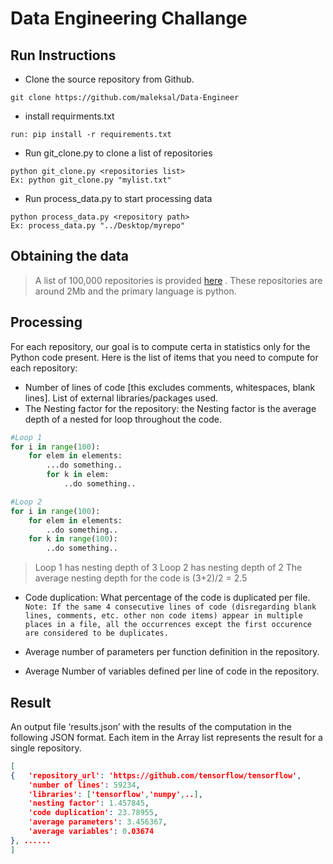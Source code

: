 # Data Engineering Challange

## Run Instructions
* Clone the source repository from Github.
```git
git clone https://github.com/maleksal/Data-Engineer
```
* install requirments.txt
```
run: pip install -r requirements.txt
```

* Run git_clone.py to clone a list of repositories
```sys
python git_clone.py <repositories list>
Ex: python git_clone.py "mylist.txt"
```
* Run process_data.py to start processing data
```sys
python process_data.py <repository path>
Ex: process_data.py "../Desktop/myrepo"
```

## Obtaining the data
> A list of 100,000 repositories is provided [here](https://raw.githubusercontent.com/monikturing/turing-data-challenge/master/url_list.csv) . These repositories are around 2Mb and the primary language is python.

## Processing

For each repository, our goal is to compute certa
in statistics only for the Python code present. Here is the list of items that you need to compute for each repository:
* Number of lines of code [this excludes comments, whitespaces, blank lines].
  List of external libraries/packages used.
* The Nesting factor for the repository: the Nesting factor is the average depth of a nested for loop throughout the code.

```python
#Loop 1
for i in range(100):
	for elem in elements:
		...do something..
		for k in elem:
			..do something..

#Loop 2
for i in range(100):
	for elem in elements:
		..do something..
	for k in range(100):
		..do something..
```
>Loop 1 has nesting depth of 3
>Loop 2 has nesting depth of 2
>The average nesting depth for the code is (3+2)/2 = 2.5

* Code duplication: What percentage of the code is duplicated per file. 
`Note: If the same 4 consecutive lines of code (disregarding blank lines, comments, etc. other non code items) appear in multiple places in a file, all the occurrences except the first occurence are considered to be duplicates.`

* Average number of parameters per function definition in the repository.
* Average Number of variables defined per line of code in the repository.

## Result
An output file ‘results.json’ with the results of the computation in the following JSON format. Each item in the Array list represents the result for a single repository.

```json
[
{	'repository_url': 'https://github.com/tensorflow/tensorflow', 
	'number of lines': 59234, 
	'libraries': ['tensorflow','numpy',..],
	'nesting factor': 1.457845,
	'code duplication': 23.78955,
	'average parameters': 3.456367,
	'average variables': 0.03674
}, ......
]
```


